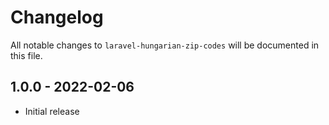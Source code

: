 # Changelog

All notable changes to `laravel-hungarian-zip-codes` will be documented in this file.

## 1.0.0 - 2022-02-06
- Initial release